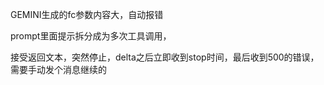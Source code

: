 GEMINI生成的fc参数内容大，自动报错



prompt里面提示拆分成为多次工具调用，

接受返回文本，突然停止，delta之后立即收到stop时间，最后收到500的错误，需要手动发个消息继续的

